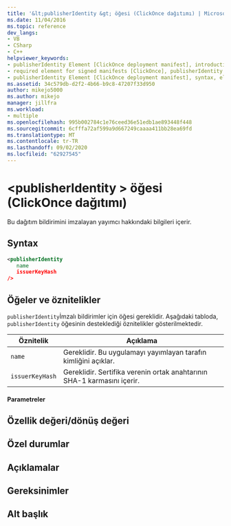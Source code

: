 ```yaml
---
title: '&lt;publisherIdentity &gt; öğesi (ClickOnce dağıtımı) | Microsoft Docs'
ms.date: 11/04/2016
ms.topic: reference
dev_langs:
- VB
- CSharp
- C++
helpviewer_keywords:
- publisherIdentity Element [ClickOnce deployment manifest], introduction
- required element for signed manifests [ClickOnce], publisherIdentity Element
- publisherIdentity Element [ClickOnce deployment manifest], syntax, elements, and attributes
ms.assetid: 34c579db-d2f2-4b66-b9c8-47207f33d950
author: mikejo5000
ms.author: mikejo
manager: jillfra
ms.workload:
- multiple
ms.openlocfilehash: 995b002784c1e76ceed36e51edb1ae893448f448
ms.sourcegitcommit: 6cfffa72af599a9d667249caaaa411bb28ea69fd
ms.translationtype: MT
ms.contentlocale: tr-TR
ms.lasthandoff: 09/02/2020
ms.locfileid: "62927545"
---
```

# <a name="ltpublisheridentitygt-element-clickonce-deployment"></a>&lt;publisherIdentity &gt; öğesi (ClickOnce dağıtımı)
Bu dağıtım bildirimini imzalayan yayımcı hakkındaki bilgileri içerir.

## <a name="syntax"></a>Syntax

```xml
<publisherIdentity
   name
   issuerKeyHash
/>
```

## <a name="elements-and-attributes"></a>Öğeler ve öznitelikler
 `publisherIdentity`İmzalı bildirimler için öğesi gereklidir. Aşağıdaki tabloda, `publisherIdentity` öğesinin desteklediği öznitelikler gösterilmektedir.

|Öznitelik|Açıklama|
|---------------|-----------------|
|`name`|Gereklidir. Bu uygulamayı yayımlayan tarafın kimliğini açıklar.|
|`issuerKeyHash`|Gereklidir. Sertifika verenin ortak anahtarının SHA-1 karmasını içerir.|

#### <a name="parameters"></a>Parametreler

## <a name="property-valuereturn-value"></a>Özellik değeri/dönüş değeri

## <a name="exceptions"></a>Özel durumlar

## <a name="remarks"></a>Açıklamalar

## <a name="requirements"></a>Gereksinimler

## <a name="subhead"></a>Alt başlık